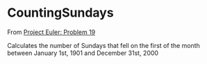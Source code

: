 # CountingSundays

From [Project Euler: Problem 19](https://projecteuler.net/problem=19)

Calculates the number of Sundays that fell on the first of the month between January 1st, 1901 and December 31st, 2000